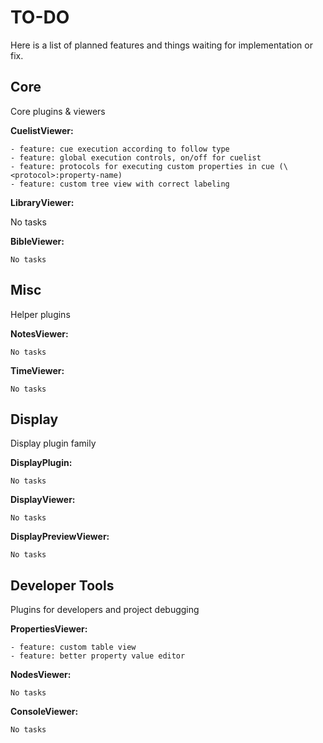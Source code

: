 # TO-DO

Here is a list of planned features and things waiting for implementation or fix.

## Core

Core plugins & viewers

**CuelistViewer:**

    - feature: cue execution according to follow type
    - feature: global execution controls, on/off for cuelist
    - feature: protocols for executing custom properties in cue (\<protocol>:property-name)
    - feature: custom tree view with correct labeling

**LibraryViewer:**

No tasks

**BibleViewer:**

    No tasks



## Misc

Helper plugins

**NotesViewer:**

    No tasks

**TimeViewer:**

    No tasks



## Display

Display plugin family

**DisplayPlugin:**

    No tasks

**DisplayViewer:**

    No tasks

**DisplayPreviewViewer:**

    No tasks



## Developer Tools

Plugins for developers and project debugging

**PropertiesViewer:**

    - feature: custom table view
    - feature: better property value editor

**NodesViewer:**

    No tasks

**ConsoleViewer:**

    No tasks
